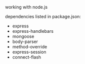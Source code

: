 working with node.js

dependencies listed in package.json:
* express
* express-handlebars
* mongoose
* body-parser
* method-override
* express-session
* connect-flash